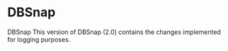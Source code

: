 # DBSnap
DBSnap
This version of DBSnap (2.0) contains the changes implemented for logging purposes.
